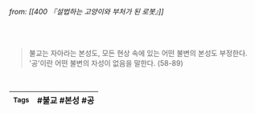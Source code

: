 
###### from: [[400 『설법하는 고양이와 부처가 된 로봇』]]

<br/>

>불교는 자아라는 본성도, 모든 현상 속에 있는 어떤 불변의 본성도 부정한다. '공'이란 어떤 불변의 자성이 없음을 말한다. (58-89)
 

<br/>

| <small> Tags </small> | #불교 #본성 #공  |
| --- | --- |
